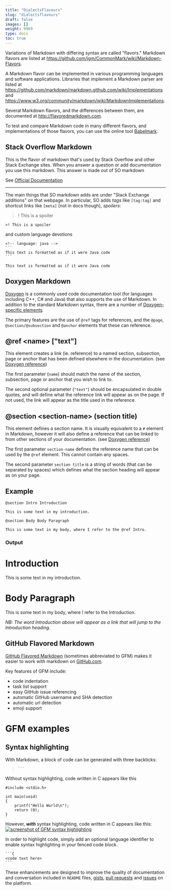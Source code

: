 ```yaml
---
title: "DialectsFlavours"
slug: "dialectsflavours"
draft: false
images: []
weight: 9969
type: docs
toc: true
---
```


Variations of Markdown with differing syntax are called "flavors." Markdown flavors are listed at https://github.com/jgm/CommonMark/wiki/Markdown-Flavors. 

A Markdown flavor can be implemented in various programming languages and software applications. Libraries that implement a Markdown parser are listed at https://github.com/markdown/markdown.github.com/wiki/Implementations and https://www.w3.org/community/markdown/wiki/MarkdownImplementations.

Several Markdown flavors, and the differences between them, are documented at http://flavoredmarkdown.com. 

To test and compare Markdown code in many different flavors, and implementations of those flavors, you can use the online tool [Babelmark](https://babelmark.github.io).

## Stack Overflow Markdown
This is the flavor of markdown that's used by Stack Overflow and other Stack Exchange sites. When you answer a question or add documentation you use this markdown. This answer is made out of SO markdown

See [Official Documentation][1]

---

The main things that SO markdown adds are under "Stack Exchange additions" on that webpage. In particular, SO adds *tags* like `[tag:tag]` and shortcut links like `[meta]` (not in docs though), *spoilers*:

>! This is a spoiler

    >! This is a spoiler

and custom language devotions

    <!-- language: java -->
    ```
    This text is formatted as if it were Java code
    ```
    
<!-- language: java -->
```
This text is formatted as if it were Java code
```

  [1]: http://stackoverflow.com/editing-help

## Doxygen Markdown
[Doxygen](http://www.stack.nl/~dimitri/doxygen/index.html) is a commonly used code documentation tool (for languages including C++, C# and Java) that also supports the use of Markdown. In addition to the standard Markdown syntax, there are a number of [Doxygen-specific elements](https://www.stack.nl/~dimitri/doxygen/manual/markdown.html#markdown_dox).

The primary features are the use of `@ref` tags for references, and the `@page`, `@section/@subsection` and `@anchor` elements that these can reference.

## @ref \<name\> ["text"]

This element creates a link (ie. reference) to a named section, subsection, page or anchor that has been defined elsewhere in the documentation. (see [Doxygen reference](https://www.stack.nl/~dimitri/doxygen/manual/commands.html#cmdref))

The first parameter (`name`) should match the name of the section, subsection, page or anchor that you wish to link to.

The second optional parameter (`"text"`) should be encapsulated in double quotes, and will define what the reference link will appear as on the page. If not used, the link will appear as the title used in the reference.

## @section \<section-name\> (section title)

This element defines a section name. It is visually equivalent to a `#` element in Markdown, however it will also define a reference that can be linked to from other sections of your documentation. (see [Doxygen reference](https://www.stack.nl/~dimitri/doxygen/manual/commands.html#cmdsection))

The first parameter `section-name` defines the reference name that can be used by the `@ref` element. This cannot contain any spaces.

The second parameter `section title` is a string of words (that can be separated by spaces) which defines what the section heading will appear as on your page.

## Example

```{.md}
@section Intro Introduction

This is some text in my introduction.

@section Body Body Paragraph

This is some text in my body, where I refer to the @ref Intro.
```

### Output

# Introduction

This is some text in my introduction.

# Body Paragraph

This is some text in my body, where I refer to the Introduction.

*NB: The word Introduction above will appear as a link that will jump to the Introduction heading.*

## GitHub Flavored Markdown
[GitHub Flavored Markdown][1] (sometimes abbreviated to GFM) makes it easier to work with markdown on [GitHub.com][2].

Key features of GFM include:
- code indentation
- task list support
- easy GitHub issue referencing
- automatic GitHub username and SHA detection
- automatic url detection
- emoji support

# GFM examples
## Syntax highlighting
With Markdown, a block of code can be generated with three backticks:
> `` ``` ``

Without syntax highlighting, code written in C appears like this
```
#include <stdio.h>

int main(void)
{
    printf("Hello World\n");
    return (0);
}
```

However, ***with*** syntax highlighting, code written in C appears like this:
[![screenshot of GFM syntax highlighting][3]][3]

In order to highlight code, simply add an optional language identifier to enable syntax highlighting in your fenced code block. 

```` 
```C
<code text here>
```
````

These enhancements are designed to improve the quality of documentation and conversation included in `README` files, [gists][4], [pull requests][5] and [issues][6] on the platform.


  [1]: https://guides.github.com/features/mastering-markdown/#GitHub-flavored-markdown
  [2]: https://github.com
  [3]: https://i.stack.imgur.com/TbEwA.png
  [4]: https://help.github.com/articles/about-gists/
  [5]: https://help.github.com/articles/about-pull-requests/
  [6]: https://help.github.com/articles/about-issues/


